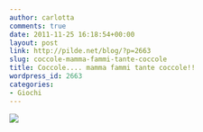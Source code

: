 ```yaml
---
author: carlotta
comments: true
date: 2011-11-25 16:18:54+00:00
layout: post
link: http://pilde.net/blog/?p=2663
slug: coccole-mamma-fammi-tante-coccole
title: Coccole.... mamma fammi tante coccole!!
wordpress_id: 2663
categories:
- Giochi
---
```


![](http://pilde.net/blog/wp-content/uploads/2011/11/coccole.jpg)



